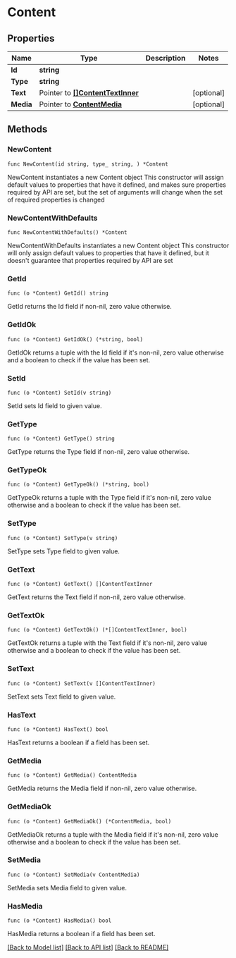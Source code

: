 # Content

## Properties

Name | Type | Description | Notes
------------ | ------------- | ------------- | -------------
**Id** | **string** |  | 
**Type** | **string** |  | 
**Text** | Pointer to [**[]ContentTextInner**](ContentTextInner.md) |  | [optional] 
**Media** | Pointer to [**ContentMedia**](ContentMedia.md) |  | [optional] 

## Methods

### NewContent

`func NewContent(id string, type_ string, ) *Content`

NewContent instantiates a new Content object
This constructor will assign default values to properties that have it defined,
and makes sure properties required by API are set, but the set of arguments
will change when the set of required properties is changed

### NewContentWithDefaults

`func NewContentWithDefaults() *Content`

NewContentWithDefaults instantiates a new Content object
This constructor will only assign default values to properties that have it defined,
but it doesn't guarantee that properties required by API are set

### GetId

`func (o *Content) GetId() string`

GetId returns the Id field if non-nil, zero value otherwise.

### GetIdOk

`func (o *Content) GetIdOk() (*string, bool)`

GetIdOk returns a tuple with the Id field if it's non-nil, zero value otherwise
and a boolean to check if the value has been set.

### SetId

`func (o *Content) SetId(v string)`

SetId sets Id field to given value.


### GetType

`func (o *Content) GetType() string`

GetType returns the Type field if non-nil, zero value otherwise.

### GetTypeOk

`func (o *Content) GetTypeOk() (*string, bool)`

GetTypeOk returns a tuple with the Type field if it's non-nil, zero value otherwise
and a boolean to check if the value has been set.

### SetType

`func (o *Content) SetType(v string)`

SetType sets Type field to given value.


### GetText

`func (o *Content) GetText() []ContentTextInner`

GetText returns the Text field if non-nil, zero value otherwise.

### GetTextOk

`func (o *Content) GetTextOk() (*[]ContentTextInner, bool)`

GetTextOk returns a tuple with the Text field if it's non-nil, zero value otherwise
and a boolean to check if the value has been set.

### SetText

`func (o *Content) SetText(v []ContentTextInner)`

SetText sets Text field to given value.

### HasText

`func (o *Content) HasText() bool`

HasText returns a boolean if a field has been set.

### GetMedia

`func (o *Content) GetMedia() ContentMedia`

GetMedia returns the Media field if non-nil, zero value otherwise.

### GetMediaOk

`func (o *Content) GetMediaOk() (*ContentMedia, bool)`

GetMediaOk returns a tuple with the Media field if it's non-nil, zero value otherwise
and a boolean to check if the value has been set.

### SetMedia

`func (o *Content) SetMedia(v ContentMedia)`

SetMedia sets Media field to given value.

### HasMedia

`func (o *Content) HasMedia() bool`

HasMedia returns a boolean if a field has been set.


[[Back to Model list]](../README.md#documentation-for-models) [[Back to API list]](../README.md#documentation-for-api-endpoints) [[Back to README]](../README.md)


